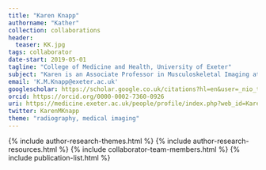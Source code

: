 ```yaml
---
title: "Karen Knapp"
authorname: "Kather"
collection: collaborations
header:
  teaser: KK.jpg
tags: collaborator
date-start: 2019-05-01
tagline: "College of Medicine and Health, University of Exeter"
subject: "Karen is an Associate Professor in Musculoskeletal Imaging at the University of Exeter and Head of Medical Imaging"
email: 'K.M.Knapp@exeter.ac.uk'
googlescholar: https://scholar.google.co.uk/citations?hl=en&user=_nio_tIAAAAJ
orcid: https://orcid.org/0000-0002-7360-0926
uri: https://medicine.exeter.ac.uk/people/profile/index.php?web_id=Karen_Knapp
twitter: KarenMKnapp
theme: "radiography, medical imaging"
---
```

<p align= "justify">

{% include author-research-themes.html %}
{% include author-research-resources.html %}
{% include collaborator-team-members.html %}
{% include publication-list.html %}
